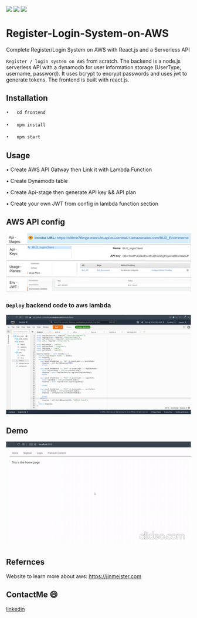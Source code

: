  ![](https://badgen.net/npm/v/express)   ![](https://badgen.net/david/dep/zeit/pkg) ![](https://badgen.net/github/release/babel/babel) 
# Register-Login-System-on-AWS
Complete Register/Login System on AWS with React.js and a Serverless API

```Register / login system on AWS``` from scratch. The backend is a node.js serverless API with a dynamodb for user information storage (UserType, username, password). It uses bcrypt to encrypt passwords and uses jwt to generate tokens. The frontend is built with react.js.

## Installation

 ```sh
•	cd frontend

•	npm install

•	npm start
```

## Usage


•	Create AWS API Gatway then Link it with Lambda Function

•	Create Dynamodb table

•	Create Api-stage then generate API key && API plan

•	Create your own JWT from config in lambda function section


## AWS API config

![](demoImages/things-need-to-change.png)

### ```Deploy``` backend code to aws lambda
![](demoImages/0000000000.png)

## Demo
![](demoImages/demo.gif)

## Refernces
Website to learn more about aws: https://jinmeister.com

## ContactMe :smile:
[linkedin](https://www.linkedin.com/in/ayman-butmah-816b361b3/)
